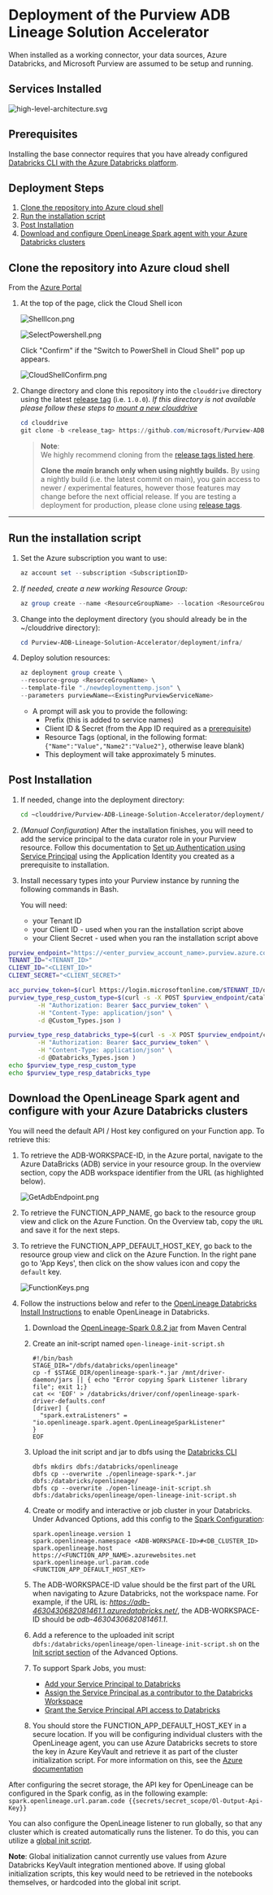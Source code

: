 <!-- markdownlint-disable MD033 - HTML rule -->
# Deployment of the Purview ADB Lineage Solution Accelerator

When installed as a working connector, your data sources, Azure Databricks, and Microsoft Purview are assumed to be setup and running.

## Services Installed
  
![high-level-architecture.svg](./assets/img/deploy/BaseSvcsInstalled.svg)

## Prerequisites
Installing the base connector requires that you have already configured [Databricks CLI with the Azure Databricks platform](https://docs.microsoft.com/en-us/azure/databricks/dev-tools/cli/).

## Deployment Steps
1. [Clone the repository into Azure cloud shell](#clone-repo)
1. [Run the installation script](#run-script)
1. [Post Installation](#post-install)
1. [Download and configure OpenLineage Spark agent with your Azure Databricks clusters](#download-openlineage)

## <a id="clone-repo" />Clone the repository into Azure cloud shell

From the [Azure Portal](https://portal.azure.com)

1. At the top of the page, click the Cloud Shell icon

    ![ShellIcon.png](./assets/img/deploy/ShellIcon.png)

    ![SelectPowershell.png](./assets/img/deploy/SelectPowerShell.png) 

    Click "Confirm" if the "Switch to PowerShell in Cloud Shell" pop up appears.

    ![CloudShellConfirm.png](./assets/img/deploy/CloudShellConfirm.png)

1. Change directory and clone this repository into the `clouddrive` directory using the latest [release tag](https://github.com/microsoft/Purview-ADB-Lineage-Solution-Accelerator/tags) (i.e. `1.0.0`). *If this directory is not available please follow these steps to [mount a new clouddrive](https://docs.microsoft.com/en-us/azure/cloud-shell/persisting-shell-storage#mount-a-new-clouddrive)*

    ```powershell
    cd clouddrive
    git clone -b <release_tag> https://github.com/microsoft/Purview-ADB-Lineage-Solution-Accelerator.git
    ```

    > **Note**:<br/>
    > We highly recommend cloning from the [release tags listed here](https://github.com/microsoft/Purview-ADB-Lineage-Solution-Accelerator/tags).
    >
    > **Clone the *main* branch only when using nightly builds.**
    > By using a nightly build (i.e. the latest commit on main), you gain access to newer / experimental features, however those features may change before the next official release. If you are testing a deployment for production, please clone using [release tags](https://github.com/microsoft/Purview-ADB-Lineage-Solution-Accelerator/tags).

-----



## <a id="run-script" />Run the installation script

1. Set the Azure subscription you want to use:
    ```powershell
    az account set --subscription <SubscriptionID>
    ```

1. *If needed, create a new working Resource Group:*
    ```powershell
    az group create --name <ResourceGroupName> --location <ResourceGroupLocation>
    ```

1. Change into the deployment directory (you should already be in the ~/clouddrive directory):
    ```powershell
    cd Purview-ADB-Lineage-Solution-Accelerator/deployment/infra/
    ```

1. Deploy solution resources:
    ```powershell
    az deployment group create \
    --resource-group <ResorceGroupName> \
    --template-file "./newdeploymenttemp.json" \
    --parameters purviewName=<ExistingPurviewServiceName>
    ```
    * A prompt will ask you to provide the following:
        * Prefix (this is added to service names)
        * Client ID & Secret (from the App ID required as a [prerequisite](https://github.com/microsoft/Purview-ADB-Lineage-Solution-Accelerator#prerequisites))
        * Resource Tags (optional, in the following format: `{"Name":"Value","Name2":"Value2"}`, otherwise leave blank)
        * This deployment will take approximately 5 minutes.

## <a id="post-install" />Post Installation

1. If needed, change into the deployment directory:
    ```bash
    cd ~clouddrive/Purview-ADB-Lineage-Solution-Accelerator/deployment/infra/
    ```

1. *(Manual Configuration)* After the installation finishes, you will need to add the service principal to the data curator role in your Purview resource.  Follow this documentation to [Set up Authentication using Service Principal](https://docs.microsoft.com/en-us/azure/purview/tutorial-using-rest-apis#set-up-authentication-using-service-principal) using the Application Identity you created as a prerequisite to installation.

1. Install necessary types into your Purview instance by running the following commands in Bash.

    You will need:
    * your Tenant ID
    * your Client ID - used when you ran the installation script above
    * your Client Secret - used when you ran the installation script above

  ```bash
  purview_endpoint="https://<enter_purview_account_name>.purview.azure.com"
  TENANT_ID="<TENANT_ID>" 
  CLIENT_ID="<CLIENT_ID>" 
  CLIENT_SECRET="<CLIENT_SECRET>"

  acc_purview_token=$(curl https://login.microsoftonline.com/$TENANT_ID/oauth2/token --data "resource=https://purview.azure.net&client_id=$CLIENT_ID&client_secret=$CLIENT_SECRET&grant_type=client_credentials" -H Metadata:true -s | jq -r '.access_token')
  purview_type_resp_custom_type=$(curl -s -X POST $purview_endpoint/catalog/api/atlas/v2/types/typedefs \
          -H "Authorization: Bearer $acc_purview_token" \
          -H "Content-Type: application/json" \
          -d @Custom_Types.json )

  purview_type_resp_databricks_type=$(curl -s -X POST $purview_endpoint/catalog/api/atlas/v2/types/typedefs \
          -H "Authorization: Bearer $acc_purview_token" \
          -H "Content-Type: application/json" \
          -d @Databricks_Types.json )
  echo $purview_type_resp_custom_type
  echo $purview_type_resp_databricks_type
  ```

## <a id="download-openlineage" />Download the OpenLineage Spark agent and configure with your Azure Databricks clusters

You will need the default API / Host key configured on your Function app. To retrieve this:

1. To retrieve the ADB-WORKSPACE-ID, in the Azure portal, navigate to the Azure DataBricks (ADB) service in your resource group. In the overview section, copy the ADB workspace identifier from the URL (as highlighted below).

    ![GetAdbEndpoint.png](./assets/img/deploy/GetAdbEndpoint.png)

1. To retrieve the FUNCTION_APP_NAME, go back to the resource group view and click on the Azure Function. On the Overview tab, copy the `URL` and save it for the next steps.
1. To retrieve the FUNCTION_APP_DEFAULT_HOST_KEY, go back to the resource group view and click on the Azure Function. In the right pane go to 'App Keys', then click on the show values icon and copy the `default` key.

    ![FunctionKeys.png](./assets/img/deploy/FunctionKeys.png)

1. Follow the instructions below and refer to the [OpenLineage Databricks Install Instructions](https://github.com/OpenLineage/OpenLineage/tree/main/integration/spark/databricks#databricks-install-instructions) to enable OpenLineage in Databricks.
    1. Download the [OpenLineage-Spark 0.8.2 jar](https://repo1.maven.org/maven2/io/openlineage/openlineage-spark/0.8.2/openlineage-spark-0.8.2.jar) from Maven Central
    2. Create an init-script named `open-lineage-init-script.sh`

        ```text
        #!/bin/bash
        STAGE_DIR="/dbfs/databricks/openlineage"
        cp -f $STAGE_DIR/openlineage-spark-*.jar /mnt/driver-daemon/jars || { echo "Error copying Spark Listener library file"; exit 1;}
        cat << 'EOF' > /databricks/driver/conf/openlineage-spark-driver-defaults.conf
        [driver] {
          "spark.extraListeners" = "io.openlineage.spark.agent.OpenLineageSparkListener"
        }
        EOF
        ```

    3. Upload the init script and jar to dbfs using the [Databricks CLI](https://docs.microsoft.com/en-us/azure/databricks/dev-tools/cli/)

        ```text
        dbfs mkdirs dbfs:/databricks/openlineage
        dbfs cp --overwrite ./openlineage-spark-*.jar               dbfs:/databricks/openlineage/
        dbfs cp --overwrite ./open-lineage-init-script.sh           dbfs:/databricks/openlineage/open-lineage-init-script.sh
        ```

    4. Create or modify and interactive or job cluster in your Databricks. Under Advanced Options, add this config to the [Spark Configuration](https://docs.microsoft.com/en-us/azure/databricks/clusters/configure#spark-configuration):

        ```text
        spark.openlineage.version 1 
        spark.openlineage.namespace <ADB-WORKSPACE-ID>#<DB_CLUSTER_ID>
        spark.openlineage.host https://<FUNCTION_APP_NAME>.azurewebsites.net
        spark.openlineage.url.param.code <FUNCTION_APP_DEFAULT_HOST_KEY>
        ```

    1. The ADB-WORKSPACE-ID value should be the first part of the URL when navigating to Azure Databricks, not the workspace name. For example, if the URL is: _https://adb-4630430682081461.1.azuredatabricks.net/_, the ADB-WORKSPACE-ID should be _adb-4630430682081461.1_.
    1. Add a reference to the uploaded init script `dbfs:/databricks/openlineage/open-lineage-init-script.sh` on the [Init script section](https://docs.microsoft.com/en-us/azure/databricks/clusters/init-scripts#configure-a-cluster-scoped-init-script-using-the-ui) of the Advanced Options.

    1. To support Spark Jobs, you must:
        * [Add your Service Principal to Databricks](https://docs.microsoft.com/en-us/azure/databricks/dev-tools/api/latest/scim/scim-sp#add-service-principal)
        * [Assign the Service Principal as a contributor to the Databricks Workspace](https://docs.microsoft.com/en-us/azure/role-based-access-control/role-assignments-portal?tabs=current)
        * [Grant the Service Principal API access to Databricks](https://docs.microsoft.com/en-us/azure/databricks/dev-tools/api/latest/aad/service-prin-aad-token#--api-access-for-service-principals-that-are-not-workspace-users)
    1. You should store the FUNCTION_APP_DEFAULT_HOST_KEY in a secure location. If you will be configuring individual clusters with the OpenLineage agent, you can use Azure Databricks secrets to store the key in Azure KeyVault and retrieve it as part of the cluster initialization script.  For more information on this, see the [Azure documentation](https://docs.microsoft.com/en-us/azure/databricks/security/secrets/secret-scopes#--databricks-backed-scopes)

After configuring the secret storage, the API key for OpenLineage can be configured in the Spark config, as in the following example:
`spark.openlineage.url.param.code {{secrets/secret_scope/Ol-Output-Api-Key}}`

You can also configure the OpenLineage listener to run globally, so that any cluster which is created automatically runs the listener.  To do this, you can utilize a [global init script](https://docs.microsoft.com/en-us/azure/databricks/clusters/init-scripts#global-init-scripts).

**Note**: Global initialization cannot currently use values from Azure Databricks KeyVault integration mentioned above. If using global initialization scripts, this key would need to be retrieved in the notebooks themselves, or hardcoded into the global init script.
